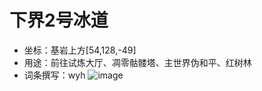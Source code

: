 # 下界2号冰道
- 坐标：基岩上方[54,128,-49]
- 用途：前往试炼大厅、凋零骷髅塔、主世界伪和平、红树林
- 词条撰写：wyh
![image](https://github.com/user-attachments/assets/3c4ffbd6-a226-4f49-b54a-f0e443414b4d)
